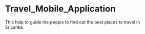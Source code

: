 # Travel_Mobile_Application
This help to guide the people to find out the best places to travel in SriLanka.
